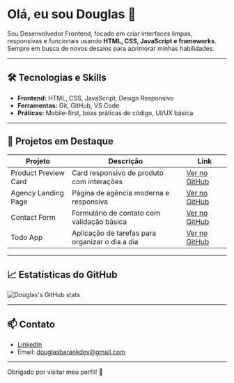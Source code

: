 # Olá, eu sou Douglas 👋

Sou Desenvolvedor Frontend, focado em criar interfaces limpas, responsivas e funcionais usando **HTML, CSS, JavaScript e frameworks**.  
Sempre em busca de novos desaios para aprimorar minhas habilidades.

---

## 🛠 Tecnologias e Skills
- **Frontend:** HTML, CSS, JavaScript, Design Responsivo  
- **Ferramentas:** Git, GitHub, VS Code  
- **Práticas:** Mobile-first, boas práticas de código, UI/UX básica

---

## 📂 Projetos em Destaque

| Projeto | Descrição | Link |
|--------|-----------|------|
| Product Preview Card | Card responsivo de produto com interações | [Ver no GitHub](https://github.com/dhBarankievicz/frontend-mentor-Product-preview-card-component) |
| Agency Landing Page | Página de agência moderna e responsiva | [Ver no GitHub](https://github.com/dhBarankievicz/frontend-mentor-Agency-landing-page) |
| Contact Form | Formulário de contato com validação básica | [Ver no GitHub](https://github.com/dhBarankievicz/frontend-mentor-Contact-form) |
| Todo App | Aplicação de tarefas para organizar o dia a dia | [Ver no GitHub](https://github.com/dhBarankievicz/frontend-mentor-Todo-App) |


---

## 📈 Estatísticas do GitHub

![Douglas's GitHub stats](https://github-readme-stats.vercel.app/api?username=dhBarankievicz&show_icons=true&theme=radical)

---

## 📫 Contato

- [LinkedIn](www.linkedin.com/in/douglas-barankievicz-a42132358)  
- Email: douglasbarankdev@gmail.com

---

Obrigado por visitar meu perfil! 🚀

